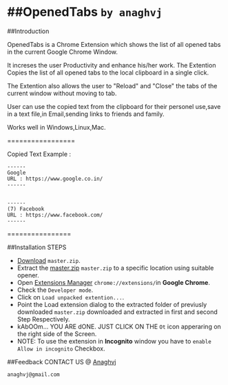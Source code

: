 ##OpenedTabs 
`by anaghvj`
==========
##Introduction

OpenedTabs is a Chrome Extension  which shows the list of all opened tabs in the current Google Chrome Window.

It increses the user Productivity and enhance his/her work. The Extention Copies the list of all opened tabs to the  local clipboard in a single click.

The Extention also allows the user to "Reload" and "Close" the tabs of the current window without moving to tab.

User can use the copied text from the clipboard for their personel use,save in a text file,in Email,sending links to friends and family.

Works well in  Windows,Linux,Mac.

=================

Copied Text Example :
```
------
Google
URL : https://www.google.co.in/
------


------
(7) Facebook
URL : https://www.facebook.com/
------
```
================

##Installation STEPS

- [Download](https://github.com/anaghvj/bootstrap/archive/master.zip) `master.zip`.
- Extract the [master.zip](https://github.com/anaghvj/bootstrap/archive/master.zip) `master.zip` to a specific location using suitable opener.
- Open [Extensions Manager](chrome://extensions) `chrome://extensions/`in <b>Google Chrome</b>.
- Check the `Developer mode`.
- Click on `Load unpacked extention...`.
- Point the Load extension dialog to the extracted  folder of previusly downloaded `master.zip` downloaded and extracted in first and second Step Respectively.
- kAbOOm... YOU ARE dONE. JUST CLICK ON THE `Ot` icon apperaring on the right side of the Screen.
- NOTE: To use the extension in <b>Incognito</b> window you have to `enable` `Allow in incognito` Checkbox.
 



##Feedback
CONTACT US @
[Anaghvj](anaghvj@gmail.com)

`anaghvj@gmail.com`
